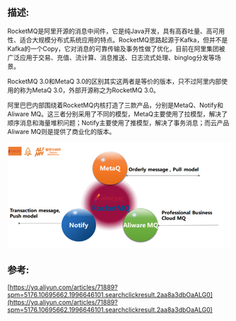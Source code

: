 ## 描述:

RocketMQ是阿里开源的消息中间件，它是纯Java开发，具有高吞吐量、高可用性、适合大规模分布式系统应用的特点。RocketMQ思路起源于Kafka，但并不是Kafka的一个Copy，它对消息的可靠传输及事务性做了优化，目前在阿里集团被广泛应用于交易、充值、流计算、消息推送、日志流式处理、binglog分发等场景。

RocketMQ 3.0和MetaQ 3.0的区别其实这两者是等价的版本，只不过阿里内部使用的称为MetaQ 3.0，外部开源称之为RocketMQ 3.0。

阿里巴巴内部围绕着RocketMQ内核打造了三款产品，分别是MetaQ、Notify和Aliware MQ。这三者分别采用了不同的模型，MetaQ主要使用了拉模型，解决了顺序消息和海量堆积问题；Notify主要使用了推模型，解决了事务消息；而云产品Aliware MQ则是提供了商业化的版本。

![](/assets/微信截图_20190727110350.png)

## 参考:

[https://yq.aliyun.com/articles/71889?spm=5176.10695662.1996646101.searchclickresult.2aa8a3dbOaALG0](https://yq.aliyun.com/articles/71889?spm=5176.10695662.1996646101.searchclickresult.2aa8a3dbOaALG0)

